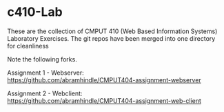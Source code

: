 # c410-Lab
These are the collection of CMPUT 410 (Web Based Information Systems) Laboratory Exercises. The git repos have been merged into one directory for cleanliness  

Note the following forks.

Assignment 1 - Webserver:  
	https://github.com/abramhindle/CMPUT404-assignment-webserver  

Assignment 2 - Webclient:  
	https://github.com/abramhindle/CMPUT404-assignment-web-client  


	
